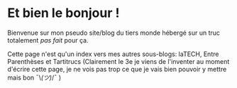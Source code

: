 # Et bien le bonjour !

Bienvenue sur mon pseudo site/blog du tiers monde hébergé sur un truc totalement *pas fait* pour ça.

Cette page n'est qu'un index vers mes autres sous-blogs: laTECH, Entre Parenthèses et Tartitrucs (Clairement le 3e je viens de l'inventer au moment d'écrire cette page, je ne vois pas trop ce que je vais bien pouvoir y mettre mais bon ¯\\_(ツ)_/¯ )
